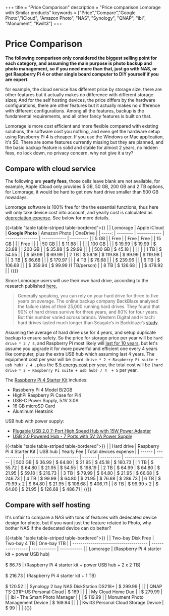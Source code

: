 +++
title = "Price Comparison"
description = "Price comparison Lomorage with Similar products"
keywords = ["Price","Compare","Google Photo","iCloud", "Amazon Photo", "NAS", "Synology", "QNAP", "ibi", "Monument", "Kwilt3"]
+++

# Price Comparison

**The following comparison only considered the biggest selling point for each category, and assuming the main purpose is photo backup and photo management, so if you need more than that, just go with NAS, or get Raspberry Pi 4 or other single board computer to DIY yourself if you are expert.**

for example, the cloud service has different price by storage size, there are other features but it actually makes no difference with different storage sizes; And for the self hosting devices, the price differs by the hardware configurations, there are other features but it actually makes no difference with different configurations. Among all the features, backup is the fundamental requirements, and all other fancy features is built on that.

Lomorage is more cost efficient and more flexible compared with existing solutions, the software cost you nothing, and even get the hardware setup using Raspberry Pi 4 is cheaper.  If you use the Windows or Mac application, it's $0. There are some features currently missing but they are planned, and the basic backup feature is solid and stable for almost 2 years, no hidden fees, no lock down, no privacy concern, why not give it a try?

## Compare with cloud service

The following are **yearly fees**,  those cells leave blank are not available, for example, Apple iCloud only provides 5 GB, 50 GB, 200 GB and 2 TB options, for Lomorage, it would be hard to get new hard drive smaller than 500 GB nowadays.

Lomorage software is 100% free for the the essential functions, thus here will only take device cost into account, and  yearly cost is calculated as [depreciation expense](https://www.profitbooks.net/what-is-depreciation/). See below for more details.

{{<table "table table-striped table-bordered">}}
|        | Lomorage | Apple iCloud | **Google Photo** | Amazon Photo | OneDrive |
| -----: | -------- | ------------ | ---------------- | ------------ | --------- |
|   5 GB |          | Free         |                  | Free         | Free      |
|  15 GB |          |              | Free             |              |           |
|  50 GB |          | $ 11.88      |                  |              |           |
| 100 GB |          |              | $ 19.99          | $ 19.99      | $ 23.88   |
| 200 GB |          | $ 35.88      | $ 29.99          |              |           |
| 500 GB | $ 45.18  |              |                  |              |           |
|   1 TB | $ 54.55  |              |                  | $ 59.99      | $ 69.99   |
|   2 TB | $ 59.18  | $ 119.88     | $ 99.99          | $ 119.98     |           |
|   3 TB | $ 66.68  |              |                  | $ 179.97     |           |
|   4 TB | $ 76.68  |              |                  | $ 239.96     |           |
|   6 TB | $ 106.68 |              |                  | $ 359.94 | $ 99.99 (1 TB/person) |
|   8 TB | $ 126.68 |              |                  | $ 479.92     |           |
{{</table>}}

Since Lomorage users will use their own hard drive, according to the research published [here](https://www.prosofteng.com/blog/how-long-do-hard-drives-last), 

> Generally speaking, you can rely on your hard drive for three to five years on average. The online backup company BackBlaze analysed the failure rates of their 25,000 running hard drives. They found that 90% of hard drives survive for three years, and 80% for four years. But this number varied across brands. Western Digital and Hitachi hard drives lasted much longer than Seagate’s in Backblaze’s [study](https://www.backblaze.com/blog/how-long-do-disk-drives-last/).

Assuming the average of hard drive use for 4 years,  and setup duplicate backup to ensure safety. So the price for storage price per year will be `hard drive * 2 / 4`, and Raspberry Pi most likely will [last for 10 years](https://www.raspberrypi.org/forums/viewtopic.php?t=2856), but let's assume you upgrade it for more powerful and efficient one every 4 years like computer, plus the extra USB hub which assuming last 4 years. The equipment cost per year will be `(hard drive * 2 + Raspberry Pi suite + usb hub) / 4 `,  plus the [$ 5 energy cost](https://raspberrypi.stackexchange.com/questions/5033/how-much-energy-does-the-raspberry-pi-consume-in-a-day) per year, the total cost will be `(hard drive * 2 + Raspberry Pi suite + usb hub) / 4  + 5` per year.

The [Raspberry Pi 4 Starter Kit](https://www.pishop.us/product/raspberry-pi-4-model-b-2gb/?src=raspberrypi) includes:

- Raspberry Pi 4 Model B/2GB
- HighPi Raspberry Pi Case for Pi4
- USB-C Power Supply, 5.1V 3.0A
- 16 GB microSD Card
- Aluminum Heatsink 

USB hub with power supply:

- [Plugable USB 2.0 7-Port High Speed Hub with 15W Power Adapter](https://www.walmart.com/ip/Plugable-USB-Hub-USB-2-0-7-Port-15W/134245816)
- [USB 2.0 Powered Hub - 7 Ports with 5V 2A Power Supply](https://www.adafruit.com/product/961)

{{<table "table table-striped table-bordered">}}
|        | Hard drive  | Raspberry Pi 4 Starter Kit | USB hub | Yearly Fee | Total devices expense |
| ------ | ----------- | -------------------------- | ------- | ---------- | --------------------- |
| 500 GB | $ 36.99     | $ 64.80                    | $ 21.95 | $ 45.18    | $ 160.73              |
| 1 TB   | $ 55.72     | $ 64.80                    | $ 21.95 | $ 54.55    | $ 198.19              |
| 2 TB   | $ 64.99     | $ 64.80                    | $ 21.95 | $ 59.18    | $ 216.73              |
| 3 TB   | $ 79.99     | $ 64.80                    | $ 21.95 | $ 66.68    | $ 246.73              |
| 4 TB   | $ 99.99     | $ 64.80                    | $ 21.95 | $ 76.68    | $ 286.73              |
| 6 TB   | $ 79.99 x 2 | $ 64.80                    | $ 21.95 | $ 106.68   | $ 406.71              |
| 8 TB   | $ 99.99 x 2 | $ 64.80                    | $ 21.95 | $ 126.68   | $ 486.71              |
{{</table>}}

## Compare with self hosting

It's unfair to compare a NAS with tons of features with dedecated device design for photo, but if you want just the feature related to Photo, why bother NAS if the dedecated device can do better?

{{<table "table table-striped table-bordered">}}
|                                       | Two-bay Disk Free | Two-bay 4 TB | One-bay 1TB |
| ------------------------------------- | ----------------- | ------------ | ----------- |
| Lomorage                              | (Raspberry Pi 4 starter kit + power USB hub)<br /><br />$ 86.75 | (Raspberry Pi 4 starter kit + power USB hub + 2 x 2 TB)<br /><br />$ 216.73 | (Raspberry Pi 4 starter kit + 1 TB)<br /><br />$ 120.52 |
| Synology 2 bay NAS DiskStation DS218+ | $ 299.99          |  |             |
| QNAP TS-231P-US Personal Cloud        | $ 169             |              |             |
| My Cloud Home Duo                     |                   | $ 279.99     |             |
| ibi - The Smart Photo Manager         |                   |              | $ 119.99    |
| Monument Photo Management Device      | $ 169.94          |              |             |
| Kwilt3 Personal Cloud Storage Device  | $ 99              |              |             |
{{</table>}}